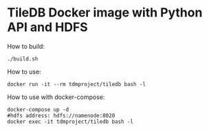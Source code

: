 # TileDB Docker image with Python API and HDFS

How to build:
```
./build.sh

```

How to use:
```
docker run -it --rm tdmproject/tiledb bash -l
```

How to use with docker-compose:
```
docker-compose up -d
#hdfs address: hdfs://namenode:8020
docker exec -it tdmproject/tiledb bash -l
```

